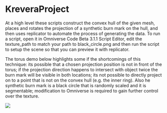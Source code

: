# KreveraProject
At a high level these scripts construct the convex hull of the given mesh, places and rotates the projection of a synthetic burn mark on the hull, and then uses replicator to automate the process of generating the data.  To run a script, open it in Omniverse Code Beta 3.1.1 Script Editor, edit the texture_path to match your path to black_circle.png and then run the script to setup the scene so that you can preview it with replicator.  

The torus demo below highlights some if the shortcomings of this technique: its possible that a chosen projection position is not in front of the torus; if the projection direction happens to intersect with object twice the burn mark will be visible in both locations; its not possible to directly project on to a point that is not on the convex hull (e.g. the inner ring). Also he synthetic burn mark is a black circle that is randomly scaled and it is segmentable; modification to Omniverse is required to gain further control over the texture.  


![](./burn_torus_demo.gif)
